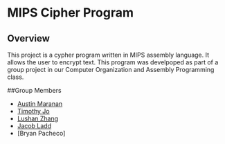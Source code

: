 # MIPS Cipher Program

## Overview
This project is a cypher program written in MIPS assembly language. It allows the user to encrypt text. This program was develpoped as part of a group project in our Computer Organization and Assembly Programming class.

##Group Members
- [Austin Maranan](https://github.com/maranan8)
- [Timothy Jo](https://github.com/timjo1080)
- [Lushan Zhang](https://github.com/LushanZhang)
- [Jacob Ladd](https://github.com/jladd505)
- [Bryan Pacheco]
  
